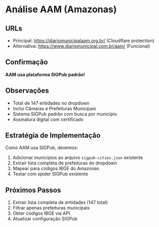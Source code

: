# Análise AAM (Amazonas)

## URLs
- Principal: https://diariomunicipalaam.org.br/ (Cloudflare protection)
- Alternativa: https://www.diariomunicipal.com.br/aam/ (Funcional)

## Confirmação
**AAM usa plataforma SIGPub padrão!**

## Observações
- Total de 147 entidades no dropdown
- Inclui Câmaras e Prefeituras Municipais
- Sistema SIGPub padrão com busca por município
- Assinatura digital com certificado

## Estratégia de Implementação
Como AAM usa SIGPub, devemos:
1. Adicionar municípios ao arquivo `sigpub-cities.json` existente
2. Extrair lista completa de prefeituras do dropdown
3. Mapear para códigos IBGE do Amazonas
4. Testar com spider SIGPub existente

## Próximos Passos
1. Extrair lista completa de entidades (147 total)
2. Filtrar apenas prefeituras municipais
3. Obter códigos IBGE via API
4. Atualizar configuração SIGPub
